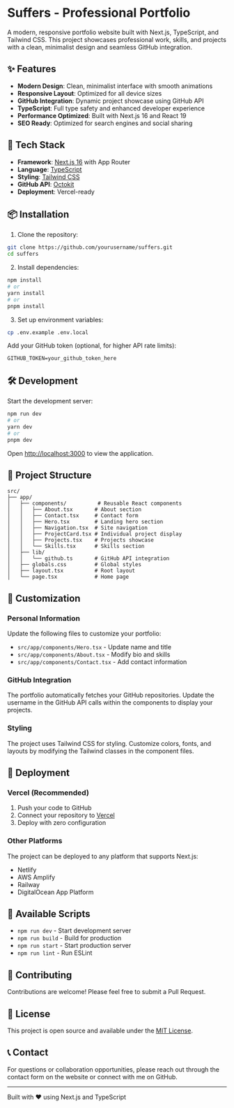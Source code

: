 # Suffers - Professional Portfolio

A modern, responsive portfolio website built with Next.js, TypeScript, and Tailwind CSS. This project showcases professional work, skills, and projects with a clean, minimalist design and seamless GitHub integration.

## ✨ Features

- **Modern Design**: Clean, minimalist interface with smooth animations
- **Responsive Layout**: Optimized for all device sizes
- **GitHub Integration**: Dynamic project showcase using GitHub API
- **TypeScript**: Full type safety and enhanced developer experience
- **Performance Optimized**: Built with Next.js 16 and React 19
- **SEO Ready**: Optimized for search engines and social sharing

## 🚀 Tech Stack

- **Framework**: [Next.js 16](https://nextjs.org/) with App Router
- **Language**: [TypeScript](https://www.typescriptlang.org/)
- **Styling**: [Tailwind CSS](https://tailwindcss.com/)
- **GitHub API**: [Octokit](https://github.com/octokit/octokit.js)
- **Deployment**: Vercel-ready

## 📦 Installation

1. Clone the repository:
```bash
git clone https://github.com/yourusername/suffers.git
cd suffers
```

2. Install dependencies:
```bash
npm install
# or
yarn install
# or
pnpm install
```

3. Set up environment variables:
```bash
cp .env.example .env.local
```

Add your GitHub token (optional, for higher API rate limits):
```env
GITHUB_TOKEN=your_github_token_here
```

## 🛠️ Development

Start the development server:

```bash
npm run dev
# or
yarn dev
# or
pnpm dev
```

Open [http://localhost:3000](http://localhost:3000) to view the application.

## 📁 Project Structure

```
src/
├── app/
│   ├── components/          # Reusable React components
│   │   ├── About.tsx       # About section
│   │   ├── Contact.tsx     # Contact form
│   │   ├── Hero.tsx        # Landing hero section
│   │   ├── Navigation.tsx  # Site navigation
│   │   ├── ProjectCard.tsx # Individual project display
│   │   ├── Projects.tsx    # Projects showcase
│   │   └── Skills.tsx      # Skills section
│   ├── lib/
│   │   └── github.ts       # GitHub API integration
│   ├── globals.css         # Global styles
│   ├── layout.tsx          # Root layout
│   └── page.tsx            # Home page
```

## 🎨 Customization

### Personal Information
Update the following files to customize your portfolio:

- `src/app/components/Hero.tsx` - Update name and title
- `src/app/components/About.tsx` - Modify bio and skills
- `src/app/components/Contact.tsx` - Add contact information

### GitHub Integration
The portfolio automatically fetches your GitHub repositories. Update the username in the GitHub API calls within the components to display your projects.

### Styling
The project uses Tailwind CSS for styling. Customize colors, fonts, and layouts by modifying the Tailwind classes in the component files.

## 🚀 Deployment

### Vercel (Recommended)
1. Push your code to GitHub
2. Connect your repository to [Vercel](https://vercel.com)
3. Deploy with zero configuration

### Other Platforms
The project can be deployed to any platform that supports Next.js:
- Netlify
- AWS Amplify
- Railway
- DigitalOcean App Platform

## 📝 Available Scripts

- `npm run dev` - Start development server
- `npm run build` - Build for production
- `npm run start` - Start production server
- `npm run lint` - Run ESLint

## 🤝 Contributing

Contributions are welcome! Please feel free to submit a Pull Request.

## 📄 License

This project is open source and available under the [MIT License](LICENSE).

## 📞 Contact

For questions or collaboration opportunities, please reach out through the contact form on the website or connect with me on GitHub.

---

Built with ❤️ using Next.js and TypeScript
